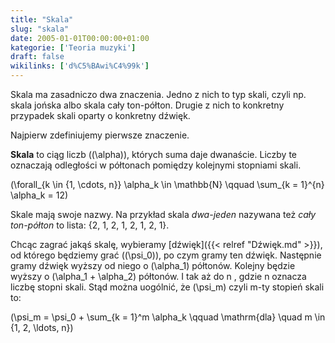 ```yaml
---
title: "Skala"
slug: "skala"
date: 2005-01-01T00:00:00+01:00
kategorie: ['Teoria muzyki']
draft: false
wikilinks: ['d%C5%BAwi%C4%99k']
---
```

Skala ma zasadniczo dwa znaczenia. Jedno z nich to typ skali, czyli np.
skala jońska albo skala cały ton-półton. Drugie z nich to konkretny
przypadek skali oparty o konkretny dźwięk.

Najpierw zdefiniujemy pierwsze znaczenie.

**Skala** to ciąg liczb (\(\alpha\)), których suma daje dwanaście.
Liczby te oznaczają odległości w półtonach pomiędzy kolejnymi stopniami
skali.

\(\forall_{k \in \{1, \cdots, n\}} \alpha_k \in \mathbb{N} \qquad \sum_{k = 1}^{n} \alpha_k = 12\)

Skale mają swoje nazwy. Na przykład skala *dwa-jeden* nazywana też *cały
ton-półton* to lista: {2, 1, 2, 1, 2, 1, 2, 1}.

Chcąc zagrać jakąś skalę, wybieramy [dźwięk]({{< relref "Dźwięk.md" >}}), od
którego będziemy grać (\(\psi_0\)), po czym gramy ten dźwięk. Następnie
gramy dźwięk wyższy od niego o \(\alpha_1\) półtonów. Kolejny będzie
wyższy o \(\alpha_1 + \alpha_2\) półtonów. I tak aż do n , gdzie n
oznacza liczbę stopni skali. Stąd można uogólnić, że \(\psi_m\) czyli
m-ty stopień skali to:

\(\psi_m = \psi_0 + \sum_{k = 1}^m \alpha_k \qquad \mathrm{dla} \quad m \in \{1, 2, \ldots, n\}\)

